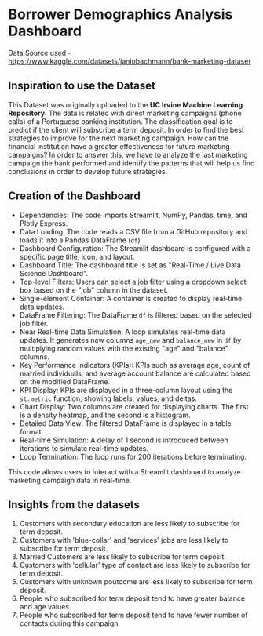 # Borrower Demographics Analysis Dashboard

Data Source used - https://www.kaggle.com/datasets/janiobachmann/bank-marketing-dataset

## Inspiration to use the Dataset

This Dataset was originally uploaded to the **UC Irvine Machine Learning Repository**. The data is related with direct marketing campaigns (phone calls) of a Portuguese banking institution. The classification goal is to predict if the client will subscribe a term deposit.
In order to find the best strategies to improve for the next marketing campaign. How can the financial institution have a greater effectiveness for future marketing campaigns? In order to answer this, we have to analyze the last marketing campaign the bank performed and identify the patterns that will help us find conclusions in order to develop future strategies. 

## Creation of the Dashboard

- Dependencies: The code imports Streamlit, NumPy, Pandas, time, and Plotly Express.
- Data Loading: The code reads a CSV file from a GitHub repository and loads it into a Pandas DataFrame (`df`).
- Dashboard Configuration: The Streamlit dashboard is configured with a specific page title, icon, and layout.
- Dashboard Title: The dashboard title is set as "Real-Time / Live Data Science Dashboard".
- Top-level Filters: Users can select a job filter using a dropdown select box based on the "job" column in the dataset.
- Single-element Container: A container is created to display real-time data updates.
- DataFrame Filtering: The DataFrame `df` is filtered based on the selected job filter.
- Near Real-time Data Simulation: A loop simulates real-time data updates. It generates new columns `age_new` and `balance_new` in `df` by multiplying random values with the existing "age" and "balance" columns.
- Key Performance Indicators (KPIs): KPIs such as average age, count of married individuals, and average account balance are calculated based on the modified DataFrame.
- KPI Display: KPIs are displayed in a three-column layout using the `st.metric` function, showing labels, values, and deltas.
- Chart Display: Two columns are created for displaying charts. The first is a density heatmap, and the second is a histogram.
- Detailed Data View: The filtered DataFrame is displayed in a table format.
- Real-time Simulation: A delay of 1 second is introduced between iterations to simulate real-time updates.
- Loop Termination: The loop runs for 200 iterations before terminating.

This code allows users to interact with a Streamlit dashboard to analyze marketing campaign data in real-time.

## Insights from the datasets

1. Customers with secondary education are less likely to subscribe for term deposit.
2. Customers with 'blue-collar' and 'services' jobs are less likely to subscribe for term deposit.
3. Married Customers are less likely to subscribe for term deposit.
4. Customers with 'cellular' type of contact are less likely to subscribe for term deposit.
5. Customers with unknown poutcome are less likely to subscribe for term deposit.
6. People who subscribed for term deposit tend to have greater balance and age values.
7. People who subscribed for term deposit tend to have fewer number of contacts during this campaign
